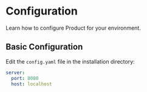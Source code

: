 # Configuration

Learn how to configure Product for your environment.

## Basic Configuration

Edit the `config.yaml` file in the installation directory:

```yaml
server:
  port: 8080
  host: localhost